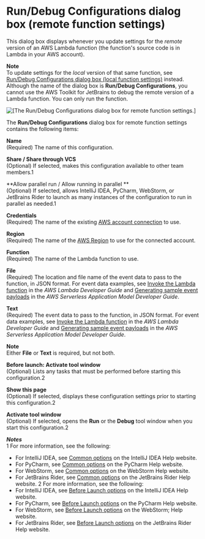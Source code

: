 # Run/Debug Configurations dialog box \(remote function settings\)<a name="run-debug-configurations-dialog-remote"></a>

This dialog box displays whenever you update settings for the *remote* version of an AWS Lambda function \(the function's source code is in Lambda in your AWS account\)\.

**Note**  
To update settings for the *local* version of that same function, see [Run/Debug Configurations dialog box \(local function settings\)](run-debug-configurations-dialog-local.md) instead\.  
Although the name of the dialog box is **Run/Debug Configurations**, you cannot use the AWS Toolkit for JetBrains to debug the remote version of a Lambda function\. You can only run the function\.

![\[The Run/Debug Configurations dialog box for remote function settings.\]](http://docs.aws.amazon.com/toolkit-for-jetbrains/latest/userguide/)

The **Run/Debug Configurations** dialog box for remote function settings contains the following items:

**Name**  
\(Required\) The name of this configuration\.

**Share / Share through VCS**  
\(Optional\) If selected, makes this configuration available to other team members\.1

**Allow parallel run / Allow running in parallel **  
\(Optional\) If selected, allows IntelliJ IDEA, PyCharm, WebStorm, or JetBrains Rider to launch as many instances of the configuration to run in parallel as needed\.1

**Credentials**  
\(Required\) The name of the existing [AWS account connection](key-tasks.md#key-tasks-connections) to use\.

**Region**  
\(Required\) The name of the [AWS Region](key-tasks.md#key-tasks-switch-region) to use for the connected account\.

**Function**  
\(Required\) The name of the Lambda function to use\.

**File**  
\(Required\) The location and file name of the event data to pass to the function, in JSON format\. For event data examples, see [Invoke the Lambda function](https://docs.aws.amazon.com/lambda/latest/dg/getting-started-create-function.html#get-started-invoke-manually) in the *AWS Lambda Developer Guide* and [Generating sample event payloads](https://docs.aws.amazon.com/serverless-application-model/latest/developerguide/serverless-sam-cli-using-generate-event.html) in the *AWS Serverless Application Model Developer Guide*\.

**Text**  
\(Required\) The event data to pass to the function, in JSON format\. For event data examples, see [Invoke the Lambda function](https://docs.aws.amazon.com/lambda/latest/dg/getting-started-create-function.html#get-started-invoke-manually) in the *AWS Lambda Developer Guide* and [Generating sample event payloads](https://docs.aws.amazon.com/serverless-application-model/latest/developerguide/serverless-sam-cli-using-generate-event.html) in the *AWS Serverless Application Model Developer Guide*\.

**Note**  
Either **File** or **Text** is required, but not both\.

**Before launch: Activate tool window**  
\(Optional\) Lists any tasks that must be performed before starting this configuration\.2

**Show this page**  
\(Optional\) If selected, displays these configuration settings prior to starting this configuration\.2

**Activate tool window**  
\(Optional\) If selected, opens the **Run** or the **Debug** tool window when you start this configuration\.2

***Notes***  
1 For more information, see the following:  
+ For IntelliJ IDEA, see [Common options](https://www.jetbrains.com/help/idea/run-debug-configurations-dialog.html#common) on the IntelliJ IDEA Help website\. 
+ For PyCharm, see [Common options](https://www.jetbrains.com/help/pycharm/run-debug-configurations-dialog.html#common) on the PyCharm Help website\.
+ For WebStorm, see [Common options](https://www.jetbrains.com/help/webstorm/run-debug-configuration-node-js.html#common) on the WebStorm Help website\.
+ For JetBrains Rider, see [Common options](https://www.jetbrains.com/help/rider/Run_Debug_Configurations_dialog.html#common) on the JetBrains Rider Help website\.
2 For more information, see the following:  
+ For IntelliJ IDEA, see [Before Launch options](https://www.jetbrains.com/help/idea/run-debug-configurations-dialog.html#before-launch-options) on the IntelliJ IDEA Help website\. 
+ For PyCharm, see [Before Launch options](https://www.jetbrains.com/help/pycharm/run-debug-configurations-dialog.html#before-launch-options) on the PyCharm Help website\.
+ For WebStorm, see [Before Launch options](https://www.jetbrains.com/help/webstorm/run-debug-configuration-node-js.html#before-launch-options) on the WebStorm; Help website\.
+ For JetBrains Rider, see [Before Launch options](https://www.jetbrains.com/help/rider/Run_Debug_Configurations_dialog.html#before-launch-options) on the JetBrains Rider Help website\.